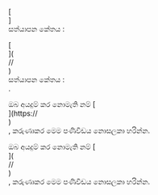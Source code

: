 [<br host>]<br action>සත්යාපන කේතය :<br code>

[<br host>](<br protocol>//<br host>)<br action>සත්යාපන කේතය :<br code>.

ඔබ අයදුම් කර නොමැති නම් [<br host>](https://<br host>)<br action>, කරුණාකර මෙම පණිවිඩය නොසලකා හරින්න.

ඔබ අයදුම් කර නොමැති නම් [<br host>](<br protocol>//<br host>)<br action>, කරුණාකර මෙම පණිවිඩය නොසලකා හරින්න.
